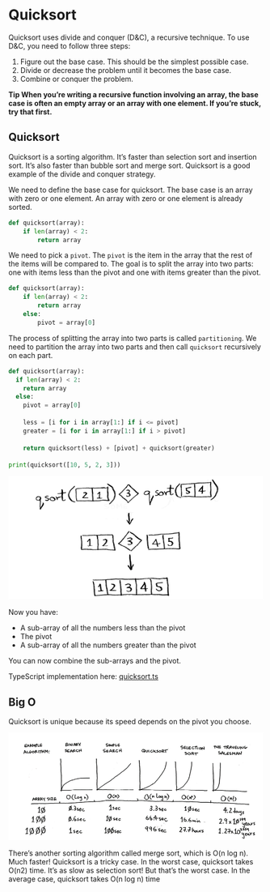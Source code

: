 # Quicksort

Quicksort uses divide and conquer (D&C), a recursive technique. To use D&C, you need to follow three steps:

1. Figure out the base case. This should be the simplest possible case.
2. Divide or decrease the problem until it becomes the base case.
3. Combine or conquer the problem.

**Tip When you’re writing a recursive function involving an array, the base case is often an empty array or an array with one element. If you’re stuck, try that first.**

## Quicksort

Quicksort is a sorting algorithm. It’s faster than selection sort and insertion sort. It’s also faster than bubble sort and merge sort. Quicksort is a good example of the divide and conquer strategy.

We need to define the base case for quicksort. The base case is an array with zero or one element. An array with zero or one element is already sorted.

```python
def quicksort(array):
    if len(array) < 2:
        return array
```

We need to pick a `pivot`. The `pivot` is the item in the array that the rest of the items will be compared to. The goal is to split the array into two parts: one with items less than the pivot and one with items greater than the pivot.

```python
def quicksort(array):
    if len(array) < 2:
        return array
    else:
        pivot = array[0]
```

The process of splitting the array into two parts is called `partitioning`. We need to partition the array into two parts and then call `quicksort` recursively on each part.

```python
def quicksort(array):
  if len(array) < 2:
    return array
  else:
    pivot = array[0]

    less = [i for i in array[1:] if i <= pivot]
    greater = [i for i in array[1:] if i > pivot]

    return quicksort(less) + [pivot] + quicksort(greater)

print(quicksort([10, 5, 2, 3]))
```

![alt text](image.png)

Now you have:

- A sub-array of all the numbers less than the pivot
- The pivot
- A sub-array of all the numbers greater than the pivot

You can now combine the sub-arrays and the pivot.

TypeScript implementation here: [quicksort.ts](quicksort.ts)

## Big O

Quicksort is unique because its speed depends on the pivot you choose.

![alt text](image-1.png)

There’s another sorting algorithm called merge sort, which is O(n log n). Much faster! Quicksort is a tricky case. In the worst case, quicksort takes O(n2) time. It’s as slow as selection sort! But that’s the worst case. In the average case, quicksort takes O(n log n) time
